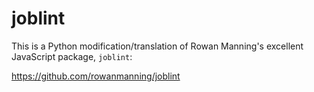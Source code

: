 # joblint

This is a Python modification/translation of Rowan Manning's excellent JavaScript package, `joblint`:

https://github.com/rowanmanning/joblint
